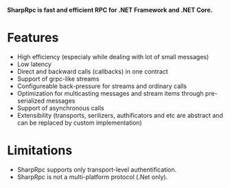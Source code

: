 **SharpRpc is fast and efficient RPC for .NET Framework and .NET Core.**

# Features

  * High efficiency (especialy while dealing with lot of small messages)
  * Low latency
  * Direct and backward calls (callbacks) in one contract
  * Support of grpc-like streams
  * Configureable back-pressure for streams and ordinary calls
  * Optimization for multicasting messages and stream items through pre-serialized messages
  * Support of asynchronous calls
  * Extensibility (transports, serilizers, authificators and etc are abstract and can be replaced by custom implementation)

# Limitations

  * SharpRpc supports only transport-level authentification.
  * SharpRpc is not a multi-platform protocol (.Net only).
  



